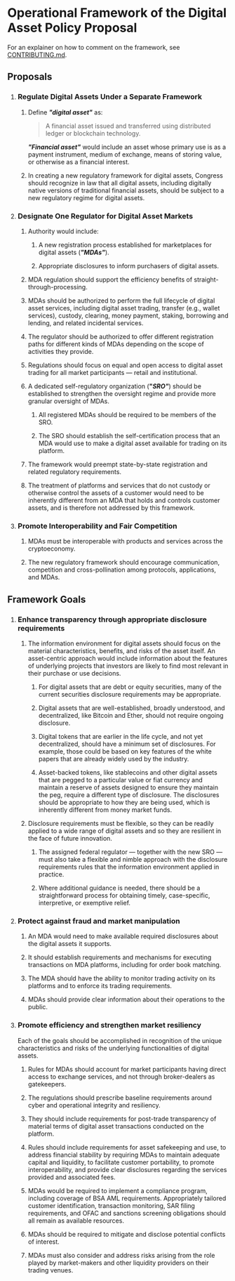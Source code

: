 # Operational Framework of the Digital Asset Policy Proposal

For an explainer on how to comment on the framework, see
[CONTRIBUTING.md](CONTRIBUTING.md).

## Proposals

1. ### Regulate Digital Assets Under a Separate Framework

    1. Define **_"digital asset"_** as:

        > A financial asset issued and transferred using distributed ledger or
        > blockchain technology.

        **_"Financial asset"_** would include an asset whose primary use is as a
        payment instrument, medium of exchange, means of storing value, or
        otherwise as a financial interest.

    2. In creating a new regulatory framework for digital assets, Congress
       should recognize in law that all digital assets, including digitally
       native versions of traditional financial assets, should be subject to a
       new regulatory regime for digital assets.

2. ### Designate One Regulator for Digital Asset Markets

    1. Authority would include:

        1. A new registration process established for marketplaces for digital
            assets (**_"MDAs"_**).

        2. Appropriate disclosures to inform purchasers of digital assets.

    2. MDA regulation should support the efficiency benefits of
       straight-through-processing.

    3. MDAs should be authorized to perform the full lifecycle of digital asset
       services, including digital asset trading, transfer (e.g., wallet
       services), custody, clearing, money payment, staking, borrowing and
       lending, and related incidental services.

    4. The regulator should be authorized to offer different registration paths
       for different kinds of MDAs depending on the scope of activities they
       provide.

    5. Regulations should focus on equal and open access to digital asset
       trading for all market participants — retail and institutional.

    6. A dedicated self-regulatory organization (**"_SRO"_**) should be
       established to strengthen the oversight regime and provide more granular
       oversight of MDAs.

        1. All registered MDAs should be required to be members of the SRO.

        2. The SRO should establish the self-certification process that an MDA
            would use to make a digital asset available for trading on its
            platform.

    7. The framework would preempt state-by-state registration and related
       regulatory requirements.

    8. The treatment of platforms and services that do not custody or otherwise
       control the assets of a customer would need to be inherently different
       from an MDA that holds and controls customer assets, and is therefore not
       addressed by this framework.

6. ### Promote Interoperability and Fair Competition

    1. MDAs must be interoperable with products and services across the
       cryptoeconomy.

    2. The new regulatory framework should encourage communication, competition
       and cross-pollination among protocols, applications, and MDAs.

## Framework Goals

1. ### Enhance transparency through appropriate disclosure requirements

   1. The information environment for digital assets should focus on the
      material characteristics, benefits, and risks of the asset itself. An
      asset-centric approach would include information about the features of
      underlying projects that investors are likely to find most relevant in
      their purchase or use decisions.

      1. For digital assets that are debt or equity securities, many of the
         current securities disclosure requirements may be appropriate.

      2. Digital assets that are well-established, broadly understood, and
         decentralized, like Bitcoin and Ether, should not require ongoing
         disclosure.

      3. Digital tokens that are earlier in the life cycle, and not yet
         decentralized, should have a minimum set of disclosures. For example,
         those could be based on key features of the white papers that are
         already widely used by the industry.

      4. Asset-backed tokens, like stablecoins and other digital assets that are
         pegged to a particular value or fiat currency and maintain a reserve of
         assets designed to ensure they maintain the peg, require a different
         type of disclosure. The disclosures should be appropriate to how they
         are being used, which is inherently different from money market funds.

   2. Disclosure requirements must be flexible, so they can be readily applied
      to a wide range of digital assets and so they are resilient in the face of
      future innovation.

      1. The assigned federal regulator — together with the new SRO — must also
         take a flexible and nimble approach with the disclosure requirements
         rules that the information environment applied in practice.

      2. Where additional guidance is needed, there should be a straightforward
         process for obtaining timely, case-specific, interpretive, or exemptive
         relief.

2. ### Protect against fraud and market manipulation

   1. An MDA would need to make available required disclosures about the digital
      assets it supports.

   2. It should establish requirements and mechanisms for executing transactions
      on MDA platforms, including for order book matching.

   3. The MDA should have the ability to monitor trading activity on its
      platforms and to enforce its trading requirements.

   4. MDAs should provide clear information about their operations to the
      public.

3. ### Promote efficiency and strengthen market resiliency

    Each of the goals should be accomplished in recognition of the unique
    characteristics and risks of the underlying functionalities of digital
    assets.

   1. Rules for MDAs should account for market participants having direct access
      to exchange services, and not through broker-dealers as gatekeepers.

   2. The regulations should prescribe baseline requirements around cyber and
      operational integrity and resiliency.

   3. They should include requirements for post-trade transparency of material
      terms of digital asset transactions conducted on the platform.

   4. Rules should include requirements for asset safekeeping and use, to
      address financial stability by requiring MDAs to maintain adequate capital
      and liquidity, to facilitate customer portability, to promote
      interoperability, and provide clear disclosures regarding the services
      provided and associated fees.

   5. MDAs would be required to implement a compliance program, including
      coverage of BSA AML requirements. Appropriately tailored customer
      identification, transaction monitoring, SAR filing requirements, and OFAC
      and sanctions screening obligations should all remain as available
      resources.

   6. MDAs should be required to mitigate and disclose potential conflicts of
      interest.

   7. MDAs must also consider and address risks arising from the role played by
      market-makers and other liquidity providers on their trading venues.